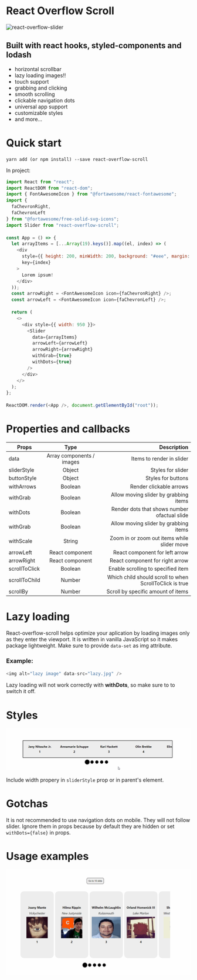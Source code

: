 # React Overflow Scroll

![react-overflow-slider](assets/slider.gif)

## Built with react hooks, styled-components and lodash

- horizontal scrollbar
- lazy loading images!!
- touch support
- grabbing and clicking
- smooth scrolling
- clickable navigation dots
- universal app support
- customizable styles
- and more...

# Quick start

```node
yarn add (or npm install) --save react-overflow-scroll
```

In project:

```javascript
import React from "react";
import ReactDOM from "react-dom";
import { FontAwesomeIcon } from "@fortawesome/react-fontawesome";
import {
  faChevronRight,
  faChevronLeft
} from "@fortawesome/free-solid-svg-icons";
import Slider from "react-overflow-scroll";

const App = () => {
  let arrayItems = [...Array(19).keys()].map((el, index) => (
    <div
      style={{ height: 200, minWidth: 200, background: "#eee", margin: 8 }}
      key={index}
    >
      Lorem ipsum!
    </div>
  ));
  const arrowRight = <FontAwesomeIcon icon={faChevronRight} />;
  const arrowLeft = <FontAwesomeIcon icon={faChevronLeft} />;

  return (
    <>
      <div style={{ width: 950 }}>
        <Slider
          data={arrayItems}
          arrowLeft={arrowLeft}
          arrowRight={arrowRight}
          withGrab={true}
          withDots={true}
        />
      </div>
    </>
  );
};

ReactDOM.render(<App />, document.getElementById("root"));
```

# Properties and callbacks

| Props         |           Type            |                                             Description |
| ------------- | :-----------------------: | ------------------------------------------------------: |
| data          | Array components / images |                               Items to render in slider |
| sliderStyle   |          Object           |                                       Styles for slider |
| buttonStyle   |          Object           |                                      Styles for buttons |
| withArrows    |          Boolean          |                                 Render clickable arrows |
| withGrab      |          Boolean          |                   Allow moving slider by grabbing items |
| withDots      |          Boolean          |            Render dots that shows number ofactual slide |
| withGrab      |          Boolean          |                   Allow moving slider by grabbing items |
| withScale     |          String           |             Zoom in or zoom out items while slider move |
| arrowLeft     |      React component      |                          React component for left arrow |
| arrowRight    |      React component      |                         React component for right arrow |
| scrollToClick |          Boolean          |                      Enable scrolling to specified item |
| scrollToChild |          Number           | Which child should scroll to when ScrollToClick is true |
| scrollBy      |          Number           |                      Scroll by specific amount of items |

# Lazy loading

React-overflow-scroll helps optimize your aplication by loading images only as they enter the viewport.
It is written in vanilla JavaScript so it makes package lightweight.
Make sure to provide `data-set` as img attribute.

### Example:

```javascript
<img alt="lazy image" data-src="lazy.jpg" />
```

Lazy loading will not work correctly with **withDots**, so make sure to to switch it off.

# Styles

![styles](assets/styles.gif)

Include width propery in `sliderStyle` prop or in parent's element.

# Gotchas

It is not recommended to use navigation dots on mobile. They will not follow slider.
Ignore them in props because by default they are hidden or set `withDots={false}` in props.

# Usage examples

![gotobutton](assets/go-to-button.gif)
